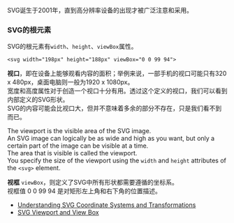 SVG诞生于2001年，直到高分辨率设备的出现才被广泛注意和采用。

### SVG的根元素
SVG的根元素有`width`、`height`、`viewBox`属性。

```
<svg width="198px" height="188px" viewBox="0 0 99 94">
```

**视口**，即在设备上能够观看内容的面积；举例来说，一部手机的视口可能只有320 x 480px，桌面电脑则一般为1920 x 1080px。  
宽度和高度属性对于创造一个视口十分有用。透过这个定义的视口，我们可以看到内部定义的SVG形状。  
SVG的内容可能会比视口大，但并不意味着多余的部分不存在，只是我们看不到而已。

The viewport is the visible area of the SVG image.  
An SVG image can logically be as wide and high as you want, but only a certain part of the image can be visible at a time.  
The area that is visible is called the viewport.  
You specify the size of the viewport using the `width` and `height` attributes of the `<svg>` element.

**视框** `viewBox`，则定义了SVG中所有形状都需要遵循的坐标系。  
视框值 0 0 99 94 是对矩形左上角和右下角的位置描述。

- [Understanding SVG Coordinate Systems and Transformations](https://www.sarasoueidan.com/blog/svg-coordinate-systems/)
- [SVG Viewport and View Box](http://tutorials.jenkov.com/svg/svg-viewport-view-box.html)
